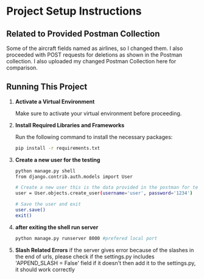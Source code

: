 # Project Setup Instructions

## Related to Provided Postman Collection
Some of the aircraft fields named as airlines, so I changed them. I also proceeded with POST requests for deletions as shown in the Postman collection.
I also uploaded my changed Postman Collection here for comparison.

## Running This Project

1. **Activate a Virtual Environment**

   Make sure to activate your virtual environment before proceeding.

2. **Install Required Libraries and Frameworks**

   Run the following command to install the necessary packages:

   ```bash
   pip install -r requirements.txt

3. **Create a new user for the testing**
   ```bash
   python manage.py shell
   from django.contrib.auth.models import User

   # Create a new user this is the data provided in the postman for testing
   user = User.objects.create_user(username='user', password='1234')

   # Save the user and exit
   user.save()
   exit()
4. **after exiting the shell run server**
   ```bash
   python manage.py runserver 8000 #prefered local port
5. **Slash Related Errors**
   if the server gives error because of the slashes in the end of urls, please check if the settings.py includes 'APPEND_SLASH = False' field if it doesn't then add it to the settings.py, it should work correctly
